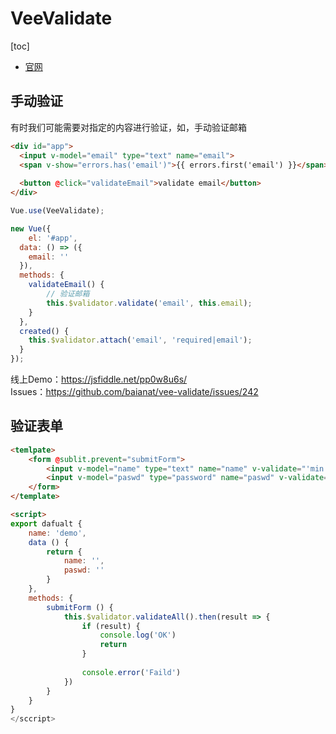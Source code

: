 # VeeValidate

[toc]

- [官网](https://baianat.github.io/vee-validate/)

## 手动验证

有时我们可能需要对指定的内容进行验证，如，手动验证邮箱

```html
<div id="app">
  <input v-model="email" type="text" name="email">
  <span v-show="errors.has('email')">{{ errors.first('email') }}</span>
  
  <button @click="validateEmail">validate email</button>
</div>
```

```js
Vue.use(VeeValidate);

new Vue({
	el: '#app',
  data: () => ({
  	email: ''
  }),
  methods: {
  	validateEmail() {
  	    // 验证邮箱
    	this.$validator.validate('email', this.email);
    }
  },
  created() {
  	this.$validator.attach('email', 'required|email');
  }
});
```

线上Demo：https://jsfiddle.net/pp0w8u6s/  
Issues：https://github.com/baianat/vee-validate/issues/242

## 验证表单

```html
<temlpate>
    <form @sublit.prevent="submitForm">
        <input v-model="name" type="text" name="name" v-validate="'min:6|required'">
        <input v-model="paswd" type="password" name="paswd" v-validate="'min:6|required'">
    </form>
</template>

<script>
export dafualt {
    name: 'demo',
    data () {
        return {
            name: '',
            paswd: ''
        }
    },
    methods: {
        submitForm () {
            this.$validator.validateAll().then(result => {
                if (result) {
                    console.log('OK')
                    return
                }
                
                console.error('Faild')
            })
        }
    }
}
</sccript>
```